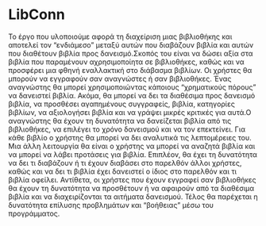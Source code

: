 # **LibConn**

Το έργο που υλοποιούμε αφορά τη διαχείριση μιας βιβλιοθήκης και αποτελεί τον 
“ενδιάμεσο” μεταξύ αυτών που διαβάζουν βιβλία και αυτών που διαθέτουν βιβλία προς 
δανεισμό.Σκοπός του είναι να δώσει αξία στα βιβλία που παραμένουν αχρησιμοποίητα σε 
βιβλιοθήκες, καθώς και να προσφέρει μια φθηνή εναλλακτική στο διάβασμα βιβλίων. Οι 
χρήστες θα μπορούν να εγγραφούν σαν αναγνώστες ή σαν βιβλιοθήκες. Ένας αναγνώστης 
θα μπορεί χρησιμοποιώντας κάποιους “χρηματικούς πόρους” να δανειστεί βιβλία. Ακόμα, 
θα μπορεί να δει τα διαθέσιμα προς δανεισμό βιβλία, να προσθέσει αγαπημένους 
συγγραφείς, βιβλία, κατηγορίες βιβλίων, να αξιολογήσει βιβλία και να γράψει μικρές 
κριτικές για αυτά.Ο αναγνώστης θα έχουν τη δυνατότητα να δανείζεται βιβλία από τις 
βιβλιοθήκες, να επιλέγει το χρόνο δανεισμού και να τον επεκτείνει. Για κάθε βιβλίο ο 
χρήστης θα μπορεί να δει αναλυτικά τις λεπτομέρειες του. Μια άλλη λειτουργία θα είναι ο 
χρήστης να μπορεί να αναζητά βιβλία και να μπορεί να λάβει προτάσεις για βιβλία. 
Επιπλέον, θα έχει τη δυνατότητα να δει τι διαβάζουν ή τι έχουν διαβάσει στο παρελθόν 
άλλοι χρήστες, καθώς και να δει τι βιβλία έχει δανειστεί ο ίδιος στο παρελθόν και τι βιβλία 
οφείλει. Αντίθετα, οι χρήστες που έχουν εγγραφεί σαν βιβλιοθήκες θα έχουν τη δυνατότητα 
να προσθέτουν ή να αφαιρούν από τα διαθέσιμα βιβλία και να διαχειρίζονται τα αιτήματα 
δανεισμού. Τέλος θα παρέχεται η δυνατότητα επίλυσης προβλημάτων και “βοήθειας” μέσω 
του προγράμματος.


